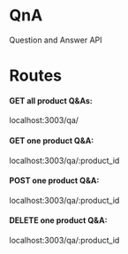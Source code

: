# QnA
Question and Answer API

# Routes
#### GET all product Q&As:

localhost:3003/qa/

#### GET one product Q&A:

localhost:3003/qa/:product_id

#### POST one product Q&A:

localhost:3003/qa/:product_id

#### DELETE one product Q&A:

localhost:3003/qa/:product_id

